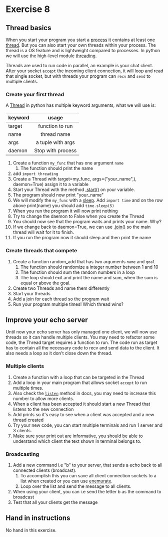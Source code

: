 # Exercise 8

## Thread basics

When you start your program you start a [process](https://en.wikipedia.org/wiki/Process_(computing)) it contains at least one [thread](https://en.wikipedia.org/wiki/Thread_(computing)). But you can also start your own threads within your process. The thread is a OS feature and is lightweight compared to processes. In python we will use the high-level module [threading](https://docs.python.org/3/library/threading.html#module-threading).

Threads are used to run code in parallel, an example is your chat client. After your socket `accept` the incoming client connection, it will loop and read that single socket, but with threads your program can `recv` and `send` to multiple clients.

### Create your first thread

A [Thread](https://docs.python.org/3/library/threading.html#threading.Thread) in python has multiple keyword arguments, what we will use is:

| keyword |       usage       |
| ------- | :---------------: |
| target  |  function to run  |
| name    |    thread name    |
| args    | a tuple with args |
| daemon  | Stop with process |

1. Create a function `my_func` that has one argument `name`
   1. The function should print the name
2. add `import threading`
3. Create a Thread with target=my_func, args=("your_name",), daemon=True) assign it to a variable
4. Start your Thread with the method [.start()](https://docs.python.org/3/library/threading.html#threading.Thread.start) on your variable.
5. The program should now print "your_name"
6. We will modify the `my_func` with a [sleep](https://docs.python.org/3/library/time.html#time.sleep). Add `import time` and on the row above print(name) you should add `time.sleep(5)`
7. When you run the program it will now print nothing
8. Try to change the daemon to False when you create the Thread
9. You should now see that the program waits and prints your name. Why?
10. If we change back to daemon=True, we can use [.join()](https://docs.python.org/3/library/threading.html#threading.Thread.join) so the main thread will wait for it to finish.
11. If you run the program now it should sleep and then print the name

### Create threads that compete

1. Create a function random_add that has two arguments `name` and `goal`
   1. The function should randomize a integer number between 1 and 10
   2. The function should sum the random numbers in a loop
   3. The loop should exit and print the name and sum, when the sum is equal or above the goal.
2. Create two Threads and name them differently
3. Start your threads
4. Add a join for each thread so the program wait
5. Run your program multiple times! Which thread wins?

## Improve your echo server

Until now your echo server has only managed one client, we will now use threads so it can handle multiple clients. You may need to refactor some code, the Thread target requires a function to run. The code run as target has to contain all the necessary code to recv and send data to the client. It also needs a loop so it don't close down the thread.

### Multiple clients

1. Create a function with a loop that can be targeted in the Thread
2. Add a loop in your main program that allows socket `accept` to run multiple times.
3. Also check the [`listen`](https://docs.python.org/3/library/socket.html#socket.socket.listen) method in docs, you may need to increase this number to allow more clients.
4. When a client has been accepted it should start a new Thread that listens to the new connection
5. Add prints so it's easy to see when a client was accepted and a new thread created
6. Try your new code, you can start multiple terminals and run 1 server and 3 clients.
7. Make sure your print out are informative, you should be able to understand which client the text shown in terminal belongs to.

### Broadcasting

1. Add a new command i.e "b" to your server, that sends a echo back to all connected clients (broadcast).
   1. To accomplish this you can save all client connection sockets to a list when created or you can use [enemurate](https://docs.python.org/3/library/threading.html#threading.enumerate).
   2. Loop over the list and send the message to all clients.
2. When using your client, you can i.e send the letter b as the command to broadcast
3. Test that all your clients get the message

## Hand in instructions

No hand in this exercise.

